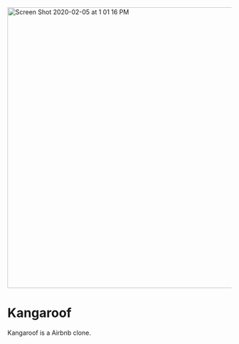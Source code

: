 <img width="632" alt="Screen Shot 2020-02-05 at 1 01 16 PM" src="https://user-images.githubusercontent.com/56740477/73869678-c2a17e80-4818-11ea-9dbe-134b90d385ab.png">


# Kangaroof

Kangaroof is a Airbnb clone. 

